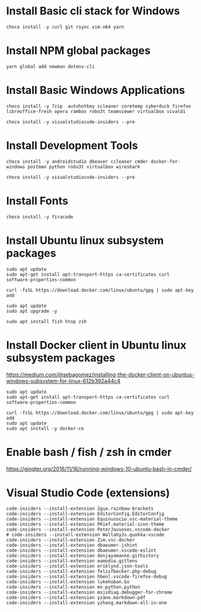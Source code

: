 # Install Basic cli stack for Windows 

```
choco install -y curl git rsync vim-x64 yarn
```

# Install NPM global packages 

```
yarn global add newman dotenv-cli
```

# Install Basic Windows Applications

```
choco install -y 7zip  autohotkey ccleaner coretemp cyberduck firefox libreoffice-fresh opera rambox robo3t teamviewer virtualbox vivaldi

choco install -y visualstudiocode-insiders --pre
```

# Install Development Tools

```
choco install -y androidstudio dbeaver ccleaner cmder docker-for-windows postman python robo3t virtualbox wireshark

choco install -y visualstudiocode-insiders --pre
```

# Install Fonts

```
choco install -y firacode
```


# Install Ubuntu linux subsystem packages 

```
sudo apt update
sudo apt-get install apt-transport-https ca-certificates curl software-properties-common

curl -fsSL https://download.docker.com/linux/ubuntu/gpg | sudo apt-key add 

sudo apt update
sudo apt upgrade -y
 
sudo apt install fish htop zsh
```

# Install Docker client in Ubuntu linux subsystem packages 

https://medium.com/@sebagomez/installing-the-docker-client-on-ubuntus-windows-subsystem-for-linux-612b392a44c4

```
sudo apt update
sudo apt-get install apt-transport-https ca-certificates curl software-properties-common

curl -fsSL https://download.docker.com/linux/ubuntu/gpg | sudo apt-key add 
sudo apt update
sudo apt install -y docker-ce
```

# Enable bash / fish / zsh in cmder

https://gingter.org/2016/11/16/running-windows-10-ubuntu-bash-in-cmder/



# Visual Studio Code (extensions)

```
code-insiders --install-extension 2gua.rainbow-brackets
code-insiders --install-extension EditorConfig.EditorConfig
code-insiders --install-extension Equinusocio.vsc-material-theme
code-insiders --install-extension PKief.material-icon-theme
code-insiders --install-extension PeterJausovec.vscode-docker
# code-insiders --install-extension WallabyJs.quokka-vscode
code-insiders --install-extension Zim.vsc-docker
code-insiders --install-extension dbaeumer.jshint
code-insiders --install-extension dbaeumer.vscode-eslint
code-insiders --install-extension donjayamanne.githistory
code-insiders --install-extension eamodio.gitlens
code-insiders --install-extension eriklynd.json-tools
code-insiders --install-extension felixfbecker.php-debug
code-insiders --install-extension hbenl.vscode-firefox-debug
code-insiders --install-extension lukehoban.Go
code-insiders --install-extension ms-python.python
code-insiders --install-extension msjsdiag.debugger-for-chrome
code-insiders --install-extension yzane.markdown-pdf
code-insiders --install-extension yzhang.markdown-all-in-one
```
